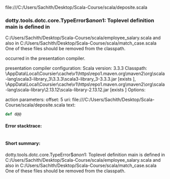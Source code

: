 file:///C:/Users/Sachith/Desktop/Scala-Course/scala/deposite.scala
### dotty.tools.dotc.core.TypeError$$anon$1: Toplevel definition main is defined in
  C:/Users/Sachith/Desktop/Scala-Course/scala/employee_salary.scala
and also in
  C:/Users/Sachith/Desktop/Scala-Course/scala/match_case.scala
One of these files should be removed from the classpath.

occurred in the presentation compiler.

presentation compiler configuration:
Scala version: 3.3.3
Classpath:
<HOME>\AppData\Local\Coursier\cache\v1\https\repo1.maven.org\maven2\org\scala-lang\scala3-library_3\3.3.3\scala3-library_3-3.3.3.jar [exists ], <HOME>\AppData\Local\Coursier\cache\v1\https\repo1.maven.org\maven2\org\scala-lang\scala-library\2.13.12\scala-library-2.13.12.jar [exists ]
Options:



action parameters:
offset: 5
uri: file:///C:/Users/Sachith/Desktop/Scala-Course/scala/deposite.scala
text:
```scala
def d@@
```



#### Error stacktrace:

```

```
#### Short summary: 

dotty.tools.dotc.core.TypeError$$anon$1: Toplevel definition main is defined in
  C:/Users/Sachith/Desktop/Scala-Course/scala/employee_salary.scala
and also in
  C:/Users/Sachith/Desktop/Scala-Course/scala/match_case.scala
One of these files should be removed from the classpath.